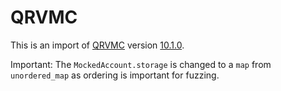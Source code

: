 # QRVMC

This is an import of [QRVMC](https://github.com/theQRL/qrvmc) version [10.1.0](https://github.com/theQRL/qrvmc/releases/tag/v10.1.0).

Important: The `MockedAccount.storage` is changed to a `map` from `unordered_map` as ordering is important for fuzzing.
